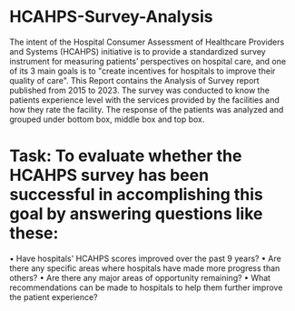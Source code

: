 # HCAHPS-Survey-Analysis
The intent of the Hospital Consumer Assessment of Healthcare Providers and Systems (HCAHPS) initiative is to provide a standardized survey instrument for measuring patients’ perspectives on hospital care, and one of its 3 main goals is to "create incentives for hospitals to improve their quality of care".
This Report contains the Analysis of Survey report published from 2015 to 2023.  The survey was conducted to know the patients experience level with the services provided by the facilities and how they rate the facility. The response of the patients was analyzed and grouped under bottom box, middle box and top box.
# Task: To evaluate whether the HCAHPS survey has been successful in accomplishing this goal by answering questions like these:
•	Have hospitals' HCAHPS scores improved over the past 9 years?
•	Are there any specific areas where hospitals have made more progress than others?
•	Are there any major areas of opportunity remaining?
•	What recommendations can be made to hospitals to help them further improve the patient experience?

